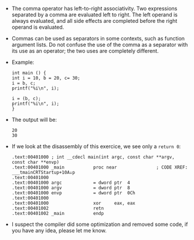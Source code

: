 - The comma operator has left-to-right associativity. Two expressions separated by a comma are evaluated left to right. The left operand is always evaluated, and all side effects are completed before the right operand is evaluated.
- Commas can be used as separators in some contexts, such as function argument lists. Do not confuse the use of the comma as a separator with its use as an operator; the two uses are completely different.
- Example:

  ```
  int main () {
  int i = 10, b = 20, c= 30;
  i = b, c;
  printf("%i\n", i);

  i = (b, c);
  printf("%i\n", i);
  }
  ```

- The output will be:
  ```
  20
  30
  ```
- If we look at the disassembly of this exercice, we see only a `return 0`:
  ```
  .text:00401000 ; int __cdecl main(int argc, const char **argv, const char **envp)
  .text:00401000 _main           proc near               ; CODE XREF: ___tmainCRTStartup+10A↓p
  .text:00401000
  .text:00401000 argc            = dword ptr  4
  .text:00401000 argv            = dword ptr  8
  .text:00401000 envp            = dword ptr  0Ch
  .text:00401000
  .text:00401000                 xor     eax, eax
  .text:00401002                 retn
  .text:00401002 _main           endp
  ```
- I suspect the compiler did some optimization and removed some code, if you have any idea, please let me know.
